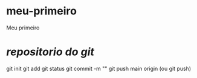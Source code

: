 # meu-primeiro
Meu primeiro <h1><i>repositorio do git</i></h1>

git init
git add 
git status
git commit -m ""
git push main origin (ou git push)